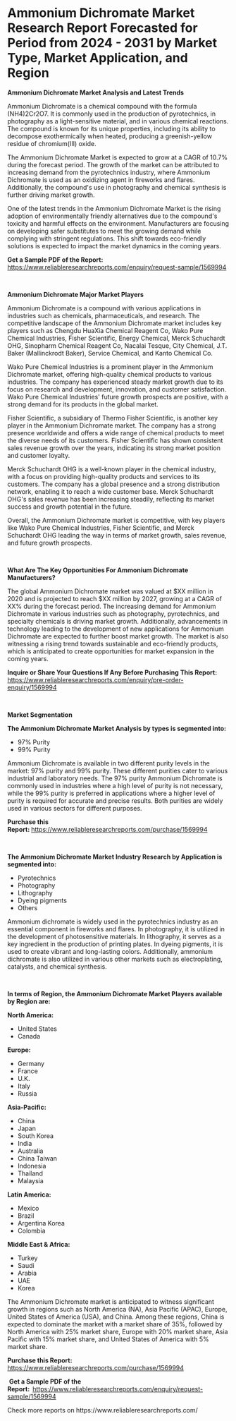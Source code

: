<p><h1>Ammonium Dichromate Market Research Report Forecasted for Period from 2024 -  2031 by Market Type, Market Application, and Region</h1></p><p><strong>Ammonium Dichromate Market Analysis and Latest Trends</strong></p>
<p><p>Ammonium Dichromate is a chemical compound with the formula (NH4)2Cr2O7. It is commonly used in the production of pyrotechnics, in photography as a light-sensitive material, and in various chemical reactions. The compound is known for its unique properties, including its ability to decompose exothermically when heated, producing a greenish-yellow residue of chromium(III) oxide.</p><p>The Ammonium Dichromate Market is expected to grow at a CAGR of 10.7% during the forecast period. The growth of the market can be attributed to increasing demand from the pyrotechnics industry, where Ammonium Dichromate is used as an oxidizing agent in fireworks and flares. Additionally, the compound's use in photography and chemical synthesis is further driving market growth.</p><p>One of the latest trends in the Ammonium Dichromate Market is the rising adoption of environmentally friendly alternatives due to the compound's toxicity and harmful effects on the environment. Manufacturers are focusing on developing safer substitutes to meet the growing demand while complying with stringent regulations. This shift towards eco-friendly solutions is expected to impact the market dynamics in the coming years.</p></p>
<p><strong>Get a Sample PDF of the Report:&nbsp;</strong> <a href="https://www.reliableresearchreports.com/enquiry/request-sample/1569994">https://www.reliableresearchreports.com/enquiry/request-sample/1569994</a></p>
<p>&nbsp;</p>
<p><strong>Ammonium Dichromate Major Market Players</strong></p>
<p><p>Ammonium Dichromate is a compound with various applications in industries such as chemicals, pharmaceuticals, and research. The competitive landscape of the Ammonium Dichromate market includes key players such as Chengdu HuaXia Chemical Reagent Co, Wako Pure Chemical Industries, Fisher Scientific, Energy Chemical, Merck Schuchardt OHG, Sinopharm Chemical Reagent Co, Nacalai Tesque, City Chemical, J.T. Baker (Mallinckrodt Baker), Service Chemical, and Kanto Chemical Co.</p><p>Wako Pure Chemical Industries is a prominent player in the Ammonium Dichromate market, offering high-quality chemical products to various industries. The company has experienced steady market growth due to its focus on research and development, innovation, and customer satisfaction. Wako Pure Chemical Industries' future growth prospects are positive, with a strong demand for its products in the global market.</p><p>Fisher Scientific, a subsidiary of Thermo Fisher Scientific, is another key player in the Ammonium Dichromate market. The company has a strong presence worldwide and offers a wide range of chemical products to meet the diverse needs of its customers. Fisher Scientific has shown consistent sales revenue growth over the years, indicating its strong market position and customer loyalty.</p><p>Merck Schuchardt OHG is a well-known player in the chemical industry, with a focus on providing high-quality products and services to its customers. The company has a global presence and a strong distribution network, enabling it to reach a wide customer base. Merck Schuchardt OHG's sales revenue has been increasing steadily, reflecting its market success and growth potential in the future.</p><p>Overall, the Ammonium Dichromate market is competitive, with key players like Wako Pure Chemical Industries, Fisher Scientific, and Merck Schuchardt OHG leading the way in terms of market growth, sales revenue, and future growth prospects.</p></p>
<p>&nbsp;</p>
<p><strong>What Are The Key Opportunities For Ammonium Dichromate Manufacturers?</strong></p>
<p><p>The global Ammonium Dichromate market was valued at $XX million in 2020 and is projected to reach $XX million by 2027, growing at a CAGR of XX% during the forecast period. The increasing demand for Ammonium Dichromate in various industries such as photography, pyrotechnics, and specialty chemicals is driving market growth. Additionally, advancements in technology leading to the development of new applications for Ammonium Dichromate are expected to further boost market growth. The market is also witnessing a rising trend towards sustainable and eco-friendly products, which is anticipated to create opportunities for market expansion in the coming years.</p></p>
<p><strong>Inquire or Share Your Questions If Any Before Purchasing This Report:</strong> <a href="https://www.reliableresearchreports.com/enquiry/pre-order-enquiry/1569994">https://www.reliableresearchreports.com/enquiry/pre-order-enquiry/1569994</a></p>
<p>&nbsp;</p>
<p><strong>Market Segmentation</strong></p>
<p><strong>The Ammonium Dichromate Market Analysis by types is segmented into:</strong></p>
<p><ul><li>97% Purity</li><li>99% Purity</li></ul></p>
<p><p>Ammonium Dichromate is available in two different purity levels in the market: 97% purity and 99% purity. These different purities cater to various industrial and laboratory needs. The 97% purity Ammonium Dichromate is commonly used in industries where a high level of purity is not necessary, while the 99% purity is preferred in applications where a higher level of purity is required for accurate and precise results. Both purities are widely used in various sectors for different purposes.</p></p>
<p><strong>Purchase this Report:&nbsp;</strong><a href="https://www.reliableresearchreports.com/purchase/1569994">https://www.reliableresearchreports.com/purchase/1569994</a></p>
<p>&nbsp;</p>
<p><strong>The Ammonium Dichromate Market Industry Research by Application is segmented into:</strong></p>
<p><ul><li>Pyrotechnics</li><li>Photography</li><li>Lithography</li><li>Dyeing pigments</li><li>Others</li></ul></p>
<p><p>Ammonium dichromate is widely used in the pyrotechnics industry as an essential component in fireworks and flares. In photography, it is utilized in the development of photosensitive materials. In lithography, it serves as a key ingredient in the production of printing plates. In dyeing pigments, it is used to create vibrant and long-lasting colors. Additionally, ammonium dichromate is also utilized in various other markets such as electroplating, catalysts, and chemical synthesis.</p></p>
<p>&nbsp;</p>
<p><strong>In terms of Region, the Ammonium Dichromate Market Players available by Region are:</strong></p>
<p>
    <p> <strong> North America: </strong>
        <ul>
            <li>United States</li>
            <li>Canada</li>
        </ul>
        </p> 
    <p> <strong> Europe: </strong>
        <ul>
            <li>Germany</li>
            <li>France</li>
            <li>U.K.</li>
            <li>Italy</li>
            <li>Russia</li>
        </ul>
        </p> 
    <p> <strong> Asia-Pacific: </strong>
        <ul>
            <li>China</li>
            <li>Japan</li>
            <li>South Korea</li>
            <li>India</li>
            <li>Australia</li>
            <li>China Taiwan</li>
            <li>Indonesia</li>
            <li>Thailand</li>
            <li>Malaysia</li>
        </ul>
        </p> 
    <p> <strong> Latin America: </strong>
        <ul>
            <li>Mexico</li>
            <li>Brazil</li>
            <li>Argentina Korea</li>
            <li>Colombia</li>
        </ul>
        </p> 
    <p> <strong> Middle East & Africa: </strong>
        <ul>
            <li>Turkey</li>
            <li>Saudi</li>
            <li>Arabia</li>
            <li>UAE</li>
            <li>Korea</li>
        </ul>
    </p>
    </p>
<p><p>The Ammonium Dichromate market is anticipated to witness significant growth in regions such as North America (NA), Asia Pacific (APAC), Europe, United States of America (USA), and China. Among these regions, China is expected to dominate the market with a market share of 35%, followed by North America with 25% market share, Europe with 20% market share, Asia Pacific with 15% market share, and United States of America with 5% market share.</p></p>
<p><strong>Purchase this Report: </strong><a href="https://www.reliableresearchreports.com/purchase/1569994">https://www.reliableresearchreports.com/purchase/1569994</a></p>
<p>&nbsp;<strong>Get a Sample PDF of the Report:&nbsp;&nbsp;</strong><a href="https://www.reliableresearchreports.com/enquiry/request-sample/1569994">https://www.reliableresearchreports.com/enquiry/request-sample/1569994</a></p>
<p><strong></strong></p>
<p>Check more reports on https://www.reliableresearchreports.com/</p>